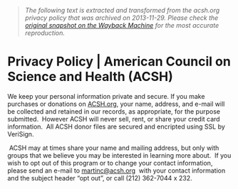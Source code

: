 > *The following text is extracted and transformed from the acsh.org privacy policy that was archived on 2013-11-29. Please check the [original snapshot on the Wayback Machine](https://web.archive.org/web/20131129070315id_/http%3A//acsh.org/privacy-policy) for the most accurate reproduction.*

# Privacy Policy | American Council on Science and Health (ACSH)

We keep your personal information private and secure. If you make purchases or donations on [ACSH.org](http://acsh.org/), your name, address, and e-mail will be collected and retained in our records, as appropriate, for the purpose submitted.  However ACSH will never sell, rent, or share your credit card information.  All ACSH donor files are secured and encripted using SSL by VeriSign.

 ACSH may at times share your name and mailing address, but only with groups that we believe you may be interested in learning more about.  If you wish to opt out of this program or to change your contact information, please send an e-mail to [martinc@acsh.org](mailto:martinc@acsh.org)  with your contact information and the subject header “opt out”, or call (212) 362-7044 x 232.

